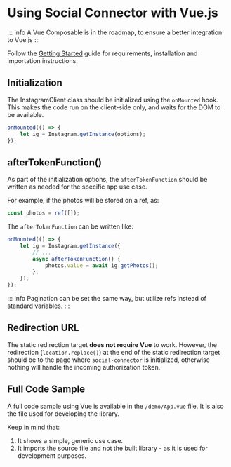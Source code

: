 # Using Social Connector with Vue.js

::: info
A Vue Composable is in the roadmap, to ensure a better integration to Vue.js
:::

Follow the [Getting Started](/guide/getting-started) guide for requirements, installation and importation instructions.

## Initialization

The InstagramClient class should be initialized using the `onMounted` hook. This makes the code run on the client-side only,
and waits for the DOM to be available.

```ts
onMounted(() => {
	let ig = Instagram.getInstance(options);
});
```

## afterTokenFunction()

As part of the initialization options, the `afterTokenFunction` should be written as needed for the
specific app use case.

For example, if the photos will be stored on a ref, as:

```ts
const photos = ref([]);
```

The `afterTokenFunction` can be written like:

```ts
onMounted(() => {
	let ig = Instagram.getInstance({
		// ...
		async afterTokenFunction() {
			photos.value = await ig.getPhotos();
		},
	});
});
```

::: info
Pagination can be set the same way, but utilize refs instead of standard variables.
:::

## Redirection URL

The static redirection target **does not require Vue** to work. However, the redirection (`location.replace()`)
at the end of the static redirection target should be to the page where `social-connector` is initialized,
otherwise nothing will handle the incoming authorization token.

## Full Code Sample

A full code sample using Vue is available in the `/demo/App.vue` file.
It is also the file used for developing the library.

Keep in mind that:

1. It shows a simple, generic use case.
2. It imports the source file and not the built library - as it is used for development purposes.
